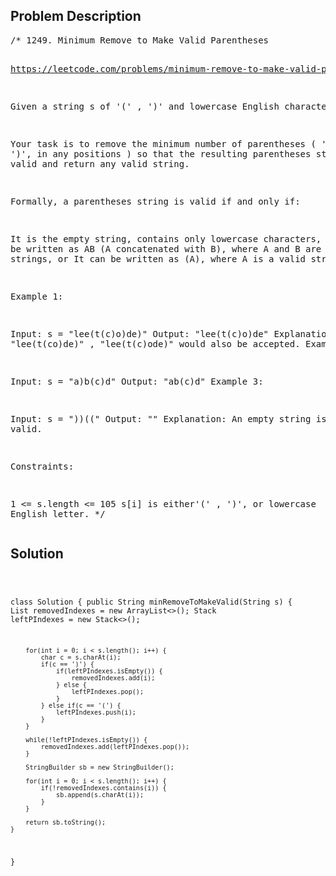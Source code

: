 <!--
<style>
  body { font-family: Arial, sans-serif; }
  .container { max-width: 400px; margin: 50px; padding: 10px; }
  .comment-block { background-color: #f9f9f9; padding: 10px; border-left: 5px solid #ccc; max-width: 400px; margin: 50px; overflow-wrap: break-word; white-space: pre-wrap; }
  .code-block { background-color: #f4f4f4; padding: 10px; border: 1px solid #ddd; }
</style>
-->

<div class='container'>
<h2>Problem Description</h2>
<div class='comment-block'>
<pre>
/* 1249. Minimum Remove to Make Valid Parentheses

https://leetcode.com/problems/minimum-remove-to-make-valid-parentheses/


Given a string s of '(' , ')' and lowercase English characters.

Your task is to remove the minimum number of parentheses ( '(' or ')', in any positions ) 
so that the resulting parentheses string is valid and return any valid string.

Formally, a parentheses string is valid if and only if:

It is the empty string, contains only lowercase characters, or
It can be written as AB (A concatenated with B), where A and B are valid strings, or
It can be written as (A), where A is a valid string.
 

Example 1:

Input: s = "lee(t(c)o)de)"
Output: "lee(t(c)o)de"
Explanation: "lee(t(co)de)" , "lee(t(c)ode)" would also be accepted.
Example 2:

Input: s = "a)b(c)d"
Output: "ab(c)d"
Example 3:

Input: s = "))(("
Output: ""
Explanation: An empty string is also valid.
 

Constraints:

1 <= s.length <= 105
s[i] is either'(' , ')', or lowercase English letter.
*/
</pre>
</div>

<h2>Solution</h2>
<div class='code-block'>
<pre><code class='language-java'>

class Solution {
    public String minRemoveToMakeValid(String s) {
        List<Integer> removedIndexes = new ArrayList<>();
        Stack<Integer> leftPIndexes = new Stack<>();

        for(int i = 0; i < s.length(); i++) {
            char c = s.charAt(i);
            if(c == ')') {
                if(leftPIndexes.isEmpty()) {
                    removedIndexes.add(i);
                } else {
                    leftPIndexes.pop();
                }
            } else if(c == '(') {
                leftPIndexes.push(i);
            }
        }

        while(!leftPIndexes.isEmpty()) {
            removedIndexes.add(leftPIndexes.pop());
        }

        StringBuilder sb = new StringBuilder();

        for(int i = 0; i < s.length(); i++) {
            if(!removedIndexes.contains(i)) {
                sb.append(s.charAt(i));
            }
        }

        return sb.toString();
    }
}</code></pre>
</div>
</div>
